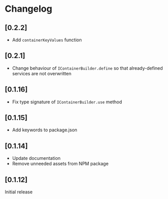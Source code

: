 # Changelog

## [0.2.2]

- Add `containerKeyValues` function

## [0.2.1]

- Change behaviour of `IContainerBuilder.define` so that already-defined services are not overwritten

## [0.1.16]

- Fix type signature of `IContainerBuilder.use` method

## [0.1.15]

- Add keywords to package.json

## [0.1.14]

- Update documentation
- Remove unneeded assets from NPM package

## [0.1.12]

Initial release
